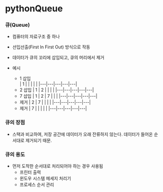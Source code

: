 # pythonQueue

### 큐(Queue)

  * 컴퓨터의 자료구조 중 하나
  * 선입선출(First In First Out) 방식으로 작동
  * 데이터가 큐의 꼬리에 삽입되고, 큐의 머리에서 제거
 
  * 예시
     * 1 삽입     
    | 1 |   |   |   |   |
    |---|---|---|---|---|
     * 2 삽입
    | 1 | 2 |   |   |   |
    |---|---|---|---|---|
     * 7 삽입
    | 1 | 2 | 7 |   |   |
    |---|---|---|---|---|
     * 제거
    | 2 | 7 |   |   |   |
    |---|---|---|---|---|
     * 제거
    | 7 |   |   |   |   |
    |---|---|---|---|---|

### 큐의 장점

   * 스택과 비교하여, 저장 공간에 데이터가 오래 잔류하지 않는다. 데이터가 들어온 순서대로 제거되기 때문.
  
### 큐의 용도
  
  * 먼저 도착한 순서대로 처리되어야 하는 경우 사용됨
     * 프린터 출력
     * 윈도우 시스템 메세지 처리기
     * 프로세스 순서 관리
